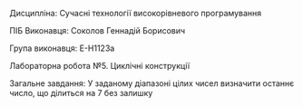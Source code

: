 Дисципліна: Сучасні технології високорівневого програмування

ПІБ Виконавця: Соколов Геннадій Борисович

Група виконавця: Е-Н1123а

Лабораторна робота №5. Циклічні конструкції

Загальне завдання: У заданому діапазоні цілих чисел визначити останнє число, що ділиться на 7 без залишку
